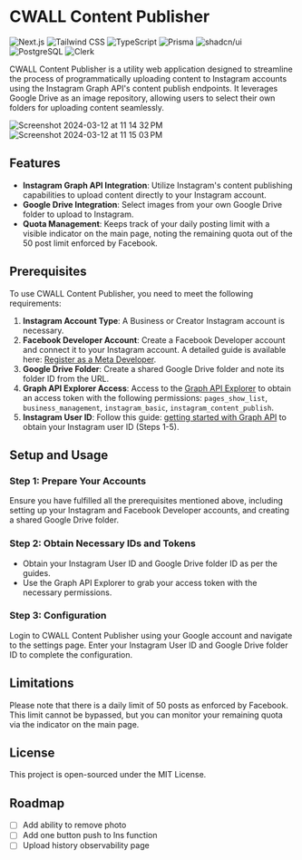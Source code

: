 # CWALL Content Publisher

![Next.js](https://img.shields.io/badge/-Next.js-black?style=flat-square&logo=next.js)
![Tailwind CSS](https://img.shields.io/badge/-TailwindCSS-21358E?style=flat-square&logo=tailwind-css)
![TypeScript](https://img.shields.io/badge/-TypeScript-black?style=flat-square&logo=typescript)
![Prisma](https://img.shields.io/badge/-Prisma-3982CE?style=flat-square&logo=prisma)
![shadcn/ui](https://img.shields.io/badge/-shadcn%2Fui-38B2AC?style=flat-square)
![PostgreSQL](https://img.shields.io/badge/-PostgreSQL-black?style=flat-square&logo=postgresql)
![Clerk](https://img.shields.io/badge/-Clerk-0077B5?style=flat-square&logo=clerk)

CWALL Content Publisher is a utility web application designed to streamline the process of programmatically uploading content to Instagram accounts using the Instagram Graph API's content publish endpoints. It leverages Google Drive as an image repository, allowing users to select their own folders for uploading content seamlessly.

![Screenshot 2024-03-12 at 11 14 32 PM](https://github.com/SHHH9712/cwall-publisher/assets/11616440/f1a44f1d-b5f9-4627-8d14-4da7b6b20bce)
![Screenshot 2024-03-12 at 11 15 03 PM](https://github.com/SHHH9712/cwall-publisher/assets/11616440/39502852-03f8-454f-b698-8cb0c3c34e07)

## Features

- **Instagram Graph API Integration**: Utilize Instagram's content publishing capabilities to upload content directly to your Instagram account.
- **Google Drive Integration**: Select images from your own Google Drive folder to upload to Instagram.
- **Quota Management**: Keeps track of your daily posting limit with a visible indicator on the main page, noting the remaining quota out of the 50 post limit enforced by Facebook.

## Prerequisites

To use CWALL Content Publisher, you need to meet the following requirements:

1. **Instagram Account Type**: A Business or Creator Instagram account is necessary.
2. **Facebook Developer Account**: Create a Facebook Developer account and connect it to your Instagram account. A detailed guide is available here: [Register as a Meta Developer](https://developers.facebook.com/docs/development/register/).
3. **Google Drive Folder**: Create a shared Google Drive folder and note its folder ID from the URL.
4. **Graph API Explorer Access**: Access to the [Graph API Explorer](https://developers.facebook.com/tools/explorer/) to obtain an access token with the following permissions: `pages_show_list`, `business_management`, `instagram_basic`, `instagram_content_publish`.
5. **Instagram User ID**: Follow this guide: [getting started with Graph API](https://developers.facebook.com/docs/instagram-api/getting-started) to obtain your Instagram user ID (Steps 1-5).

## Setup and Usage

### Step 1: Prepare Your Accounts

Ensure you have fulfilled all the prerequisites mentioned above, including setting up your Instagram and Facebook Developer accounts, and creating a shared Google Drive folder.

### Step 2: Obtain Necessary IDs and Tokens

- Obtain your Instagram User ID and Google Drive folder ID as per the guides.
- Use the Graph API Explorer to grab your access token with the necessary permissions.

### Step 3: Configuration

Login to CWALL Content Publisher using your Google account and navigate to the settings page. Enter your Instagram User ID and Google Drive folder ID to complete the configuration.

## Limitations

Please note that there is a daily limit of 50 posts as enforced by Facebook. This limit cannot be bypassed, but you can monitor your remaining quota via the indicator on the main page.

## License

This project is open-sourced under the MIT License.

## Roadmap

- [ ] Add ability to remove photo
- [ ] Add one button push to Ins function
- [ ] Upload history observability page
